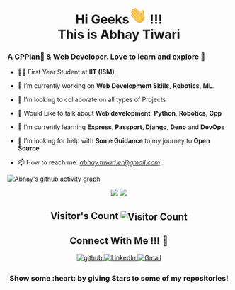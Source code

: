 
<h1 align='center'> Hi Geeks<img src="https://raw.githubusercontent.com/ABSphreak/ABSphreak/master/gifs/Hi.gif"  width="40" height="40"> !!!<br> This is Abhay Tiwari </h1>




### A CPPian🐍 & Web Developer. Love to learn and explore 🚀 
 
- 👨‍💻 First Year Student at <b>IIT (ISM)</b>.

- 🔭 I’m currently working on <b>Web Development Skills</b>, <b>Robotics</b>, <b>ML</b>.
 
- 👯 I’m looking to collaborate on all types of Projects

- 💬 Would Like to talk about <b>Web development</b>, <b>Python</b>, <b>Robotics</b>, <b>Cpp</b>

- 🌱 I’m currently learning <b>Express, Passport, Django</b>, <b>Deno</b> and <b>DevOps</b>

- 🤔 I’m looking for help with <b>Some Guidance</b> to my journey to <b>Open Source</b>

- 📫 How to reach me: *abhay.tiwari.er@gmail.com* .


[![Abhay's github activity graph](https://activity-graph.herokuapp.com/graph?username=i-m-abbhay&theme=react-dark&hide_border=true&line=66FF00&color=8700FF)](https://github.com/ashutosh00710/github-readme-activity-graph)


<div align="center">
  <img width="48%" src="https://github-readme-stats.vercel.app/api?username=i-m-abbhay&theme=radical&show_icons=true&text_color=8700FF&title_color=66FF00&hide_border=true&icon_color=66FF00" />
 <img width="48%" src="https://github-readme-streak-stats.herokuapp.com?user=i-m-abbhay&theme=onedark_duo&fire=66FF00&border=000000&stroke=66FF00&ring=8700FF&dates=DDDDDD&currStreakNum=66FF00&sideNums=66FF00&currStreakLabel=8700FF&sideLabels=8700FF&background=141321"/>
<!--   <img width="48%" src="https://github-readme-streak-stats.herokuapp.com/?user=i-m-abbhay&theme=radical&show_icons=true" /> -->
</div>

<h2 align="center">Visitor's Count <img align="center" src="https://profile-counter.glitch.me/i-m-abbhay/count.svg" alt="Visitor Count" /></h2>

<h2 align="center">Connect With Me !!! 🤝</h2> 

<p align="center">
<a href="https://github.com/i-m-abbhay" target="_blank">
<img src=https://img.shields.io/badge/github-%2324292e.svg?&style=for-the-badge&logo=github&logoColor=white alt=github style="margin-bottom: 5px;" />
</a>
<a href="https://www.linkedin.com/in/imabbhay/" target="_blank">
<img alt="LinkedIn" src="https://img.shields.io/badge/linkedin%20-%230077B5.svg?&style=for-the-badge&logo=linkedin&logoColor=white"/>
</a>
<a href="mailto:abhay.tiwari.er@gmail.com">
<img alt="Gmail" src="https://img.shields.io/badge/Gmail-D14836?style=for-the-badge&logo=gmail&logoColor=white" />
</a>
</p> 

<h3 align="center">Show some :heart: by giving <b>Stars</b> to some of my repositories! </h3>

